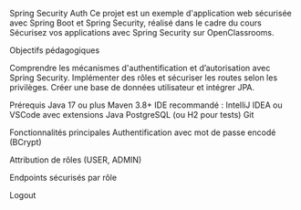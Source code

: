  Spring Security Auth 
Ce projet est un exemple d'application web sécurisée avec Spring Boot et Spring Security, réalisé dans le cadre du cours Sécurisez vos applications avec Spring Security sur OpenClassrooms.

Objectifs pédagogiques

Comprendre les mécanismes d'authentification et d’autorisation avec Spring Security.
 Implémenter des rôles et sécuriser les routes selon les privilèges.
 Créer une base de données utilisateur et intégrer JPA.



Prérequis
Java 17 ou plus
Maven 3.8+
IDE recommandé : IntelliJ IDEA ou VSCode avec extensions Java
PostgreSQL (ou H2 pour tests)
Git


   Fonctionnalités principales
Authentification avec mot de passe encodé (BCrypt)

Attribution de rôles (USER, ADMIN)

Endpoints sécurisés par rôle

Logout 